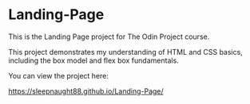 # Landing-Page
This is the Landing Page project for The Odin Project course.

This project demonstrates my understanding of HTML and CSS basics, including the box model and flex box fundamentals.

You can view the project here:

https://sleepnaught88.github.io/Landing-Page/
